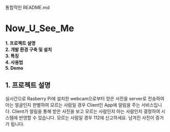 통합적인 README.md


# Now_U_See_Me

**1. 프로젝트 설명**  
**2. 개발 환경 구축 및 설치**  
**3. 특징**  
**4. 사용법**  
**5. Demo**  
  
## 1. 프로젝트 설명

실시간으로 Rasberry Pi에 설치한 webcam으로부터 얻은 사진을 server로 전송하여 아는 얼굴인지 판별하여 모르는 사람일 경우 Client인 App에 알림을 주는 서비스입니다. Client가 알림을 통해 받은 사진을 보고 모르는 사람인지 아는 사람인지 결정하여 시스템에 반영할 수 있습니다. 모르는 사람일 경우 112에 신고하세요. 남겨진 사진이 증거가 됩니다.
